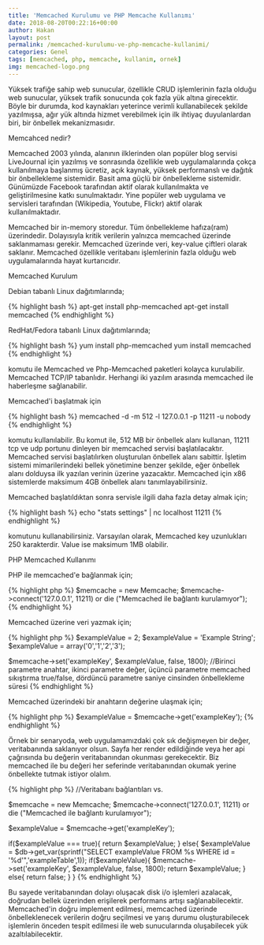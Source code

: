 ```yaml
---
title: 'Memcached Kurulumu ve PHP Memcache Kullanımı'
date: 2018-08-20T00:22:16+00:00
author: Hakan
layout: post
permalink: /memcached-kurulumu-ve-php-memcache-kullanimi/
categories: Genel
tags: [memcached, php, memcache, kullanim, ornek]
img: memcached-logo.png
---
```


Yüksek trafiğe sahip web sunucular, özellikle CRUD işlemlerinin fazla olduğu web sunucular, yüksek trafik sonucunda çok fazla yük altına girecektir. Böyle bir durumda, kod kaynakları yeterince verimli kullanabilecek şekilde yazılmışsa, ağır yük altında hizmet verebilmek için ilk ihtiyaç duyulanlardan biri, bir önbellek mekanizmasıdır. 

Memcahced nedir?

Memcached 2003 yılında, alanının ilklerinden olan popüler blog servisi LiveJournal için yazılmış ve sonrasında özellikle web uygulamalarında çokça kullanılmaya başlanmış ücretiz, açık kaynak, yüksek performanslı ve dağıtık bir önbellekleme sistemidir. Basit ama güçlü bir önbellekleme sistemidir. Günümüzde Facebook tarafından aktif olarak kullanılmakta ve geliştirilmesine katkı sunulmaktadır. Yine popüler web uygulama ve servisleri tarafından (Wikipedia, Youtube, Flickr) aktif olarak kullanılmaktadır. 

Memcached bir in-memory storedur. Tüm önbellekleme hafıza(ram) üzerindedir. Dolayısıyla kritik verilerin yalnızca memcached üzerinde saklanmaması gerekir. Memcached üzerinde veri, key-value çiftleri olarak saklanır. Memcached özellikle veritabanı işlemlerinin fazla olduğu web uygulamalarında hayat kurtarıcıdır. 

Memcached Kurulum

Debian tabanlı Linux dağıtımlarında;

{% highlight bash %}
apt-get install php-memcached
apt-get install memcached
{% endhighlight %}

RedHat/Fedora tabanlı Linux dağıtımlarında; 

{% highlight bash %}
yum install php-memcached
yum install memcached
{% endhighlight %}

komutu ile Memcached ve Php-Memcached paketleri kolayca kurulabilir. Memcached TCP/IP tabanlıdır. Herhangi iki yazılım arasında memcached ile haberleşme sağlanabilir.

Memcached'i başlatmak için

{% highlight bash %}
memcached -d -m 512 -l 127.0.0.1 -p 11211 -u nobody
{% endhighlight %}

komutu kullanılabilir. Bu komut ile, 512 MB bir önbellek alanı kullanan, 11211 tcp ve udp portunu dinleyen bir memcached servisi başlatılacaktır. Memcached servisi başlatılırken oluşturulan önbellek alanı sabittir. İşletim sistemi mimarilerindeki bellek yönetimine benzer şekilde, eğer önbellek alanı dolduysa ilk yazılan verinin üzerine yazacaktır. Memcached için x86 sistemlerde maksimum 4GB önbellek alanı tanımlayabilirsiniz.

Memcached başlatıldıktan sonra servisle ilgili daha fazla detay almak için;

{% highlight bash %}
echo "stats settings" | nc localhost 11211
{% endhighlight %}

komutunu kullanabilirsiniz. Varsayılan olarak, Memcached key uzunlukları 250 karakterdir. Value ise maksimum 1MB olabilir. 

PHP Memcached Kullanımı

PHP ile memcached'e bağlanmak için;

{% highlight php %}
$memcache = new Memcache;
$memcache->connect('127.0.0.1', 11211) or die ("Memcached ile bağlantı kurulamıyor");
{% endhighlight %}

Memcached üzerine veri yazmak için;

{% highlight php %}
$exampleValue = 2;
$exampleValue = 'Example String';
$exampleValue = array('0','1','2','3');

$memcache->set('exampleKey', $exampleValue, false, 1800);
//Birinci parametre anahtar, ikinci parametre değer, üçüncü parametre memcached sıkıştırma true/false, dördüncü parametre saniye cinsinden önbellekleme süresi
{% endhighlight %}

Memcached üzerindeki bir anahtarın değerine ulaşmak için;

{% highlight php %}
$exampleValue = $memcache->get('exampleKey');
{% endhighlight %}

Örnek bir senaryoda, web uygulamamızdaki çok sık değişmeyen bir değer, veritabanında saklanıyor olsun. Sayfa her render edildiğinde veya her api çağrısında bu değerin veritabanından okunması gerekecektir. Biz memcached ile bu değeri her seferinde veritabanından okumak yerine önbellekte tutmak istiyor olalım. 

{% highlight php %}
//Veritabanı bağlantıları vs.

$memcache     = new Memcache;
$memcache->connect('127.0.0.1', 11211) or die ("Memcached ile bağlantı kurulamıyor");

$exampleValue = $memcache->get('exampleKey');

if($exampleValue === true){
	return $exampleValue;
}
else{
	$exampleValue = $db->get_var(sprintf("SELECT exampleValue FROM %s WHERE id = '%d'",'exampleTable',1));
	if($exampleValue){
		$memcache->set('exampleKey', $exampleValue, false, 1800);
		return $exampleValue;
	}
	else{
		return false;
	}
}
{% endhighlight %}

Bu sayede veritabanından dolayı oluşacak disk i/o işlemleri azalacak, doğrudan bellek üzerinden erişilerek performans artışı sağlanabilecektir. Memcached'in doğru implement edilmesi, memcached üzerinde önbelleklenecek verilerin doğru seçilmesi ve yarış durumu oluşturabilecek işlemlerin önceden tespit edilmesi ile web sunucularında oluşabilecek yük azaltılabilecektir.


